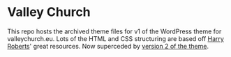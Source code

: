 Valley Church
============

This repo hosts the archived theme files for v1 of the WordPress theme for valleychurch.eu. Lots of the HTML and CSS structuring are based off [Harry Roberts](http://github.com/csswizardry "CSS Wizardry on GitHub")' great resources. Now superceded by [version 2 of the theme](http://github.com/rickbutterfield/valleychurch2).
